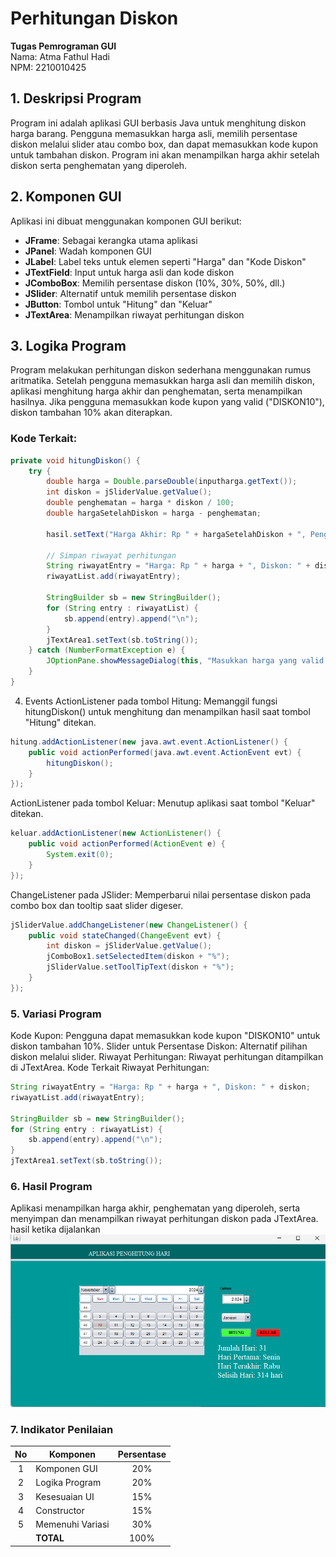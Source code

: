 # Perhitungan Diskon

**Tugas Pemrograman GUI**  
Nama: Atma Fathul Hadi  
NPM: 2210010425  

## 1. Deskripsi Program
Program ini adalah aplikasi GUI berbasis Java untuk menghitung diskon harga barang. Pengguna memasukkan harga asli, memilih persentase diskon melalui slider atau combo box, dan dapat memasukkan kode kupon untuk tambahan diskon. Program ini akan menampilkan harga akhir setelah diskon serta penghematan yang diperoleh.

## 2. Komponen GUI
Aplikasi ini dibuat menggunakan komponen GUI berikut:

- **JFrame**: Sebagai kerangka utama aplikasi
- **JPanel**: Wadah komponen GUI
- **JLabel**: Label teks untuk elemen seperti "Harga" dan "Kode Diskon"
- **JTextField**: Input untuk harga asli dan kode diskon
- **JComboBox**: Memilih persentase diskon (10%, 30%, 50%, dll.)
- **JSlider**: Alternatif untuk memilih persentase diskon
- **JButton**: Tombol untuk "Hitung" dan "Keluar"
- **JTextArea**: Menampilkan riwayat perhitungan diskon

## 3. Logika Program
Program melakukan perhitungan diskon sederhana menggunakan rumus aritmatika. Setelah pengguna memasukkan harga asli dan memilih diskon, aplikasi menghitung harga akhir dan penghematan, serta menampilkan hasilnya. Jika pengguna memasukkan kode kupon yang valid ("DISKON10"), diskon tambahan 10% akan diterapkan.

### Kode Terkait:
```java
private void hitungDiskon() {
    try {
        double harga = Double.parseDouble(inputharga.getText());
        int diskon = jSliderValue.getValue();
        double penghematan = harga * diskon / 100;
        double hargaSetelahDiskon = harga - penghematan;

        hasil.setText("Harga Akhir: Rp " + hargaSetelahDiskon + ", Penghematan: Rp " + penghematan);

        // Simpan riwayat perhitungan
        String riwayatEntry = "Harga: Rp " + harga + ", Diskon: " + diskon;
        riwayatList.add(riwayatEntry);

        StringBuilder sb = new StringBuilder();
        for (String entry : riwayatList) {
            sb.append(entry).append("\n");
        }
        jTextArea1.setText(sb.toString());
    } catch (NumberFormatException e) {
        JOptionPane.showMessageDialog(this, "Masukkan harga yang valid!", "Error", JOptionPane.ERROR_MESSAGE);
    }
}
```
4. Events
ActionListener pada tombol Hitung: Memanggil fungsi hitungDiskon() untuk menghitung dan menampilkan hasil saat tombol "Hitung" ditekan.
```java
hitung.addActionListener(new java.awt.event.ActionListener() {
    public void actionPerformed(java.awt.event.ActionEvent evt) {
        hitungDiskon();
    }
});
```
ActionListener pada tombol Keluar: Menutup aplikasi saat tombol "Keluar" ditekan.
```java
keluar.addActionListener(new ActionListener() {
    public void actionPerformed(ActionEvent e) {
        System.exit(0);
    }
});
```
ChangeListener pada JSlider: Memperbarui nilai persentase diskon pada combo box dan tooltip saat slider digeser.
```java
jSliderValue.addChangeListener(new ChangeListener() {
    public void stateChanged(ChangeEvent evt) {
        int diskon = jSliderValue.getValue();
        jComboBox1.setSelectedItem(diskon + "%");
        jSliderValue.setToolTipText(diskon + "%");
    }
});
```
### 5. Variasi Program
Kode Kupon: Pengguna dapat memasukkan kode kupon "DISKON10" untuk diskon tambahan 10%.
Slider untuk Persentase Diskon: Alternatif pilihan diskon melalui slider.
Riwayat Perhitungan: Riwayat perhitungan ditampilkan di JTextArea.
Kode Terkait Riwayat Perhitungan:
```java
String riwayatEntry = "Harga: Rp " + harga + ", Diskon: " + diskon;
riwayatList.add(riwayatEntry);

StringBuilder sb = new StringBuilder();
for (String entry : riwayatList) {
    sb.append(entry).append("\n");
}
jTextArea1.setText(sb.toString());
```
### 6. Hasil Program
Aplikasi menampilkan harga akhir, penghematan yang diperoleh, serta menyimpan dan menampilkan riwayat perhitungan diskon pada JTextArea. hasil ketika dijalankan ![Screenshot 2024-11-10 050416](https://github.com/atmafathulhadi/Tugas4-PenghitungHari-AtmaFathulHadi-2210010425/blob/main/Screenshot%202024-11-10%20050416.png)

### 7. Indikator Penilaian
| No  | Komponen         |  Persentase  |
| :-: | ---------------- |   :-----:    |
|  1  | Komponen GUI     |    20%       |
|  2  | Logika Program   |    20%       |
|  3  | Kesesuaian UI    |    15%       |
|  4  | Constructor      |    15%       |
|  5  | Memenuhi Variasi |    30%       |
|     | **TOTAL**        | 100%         |


